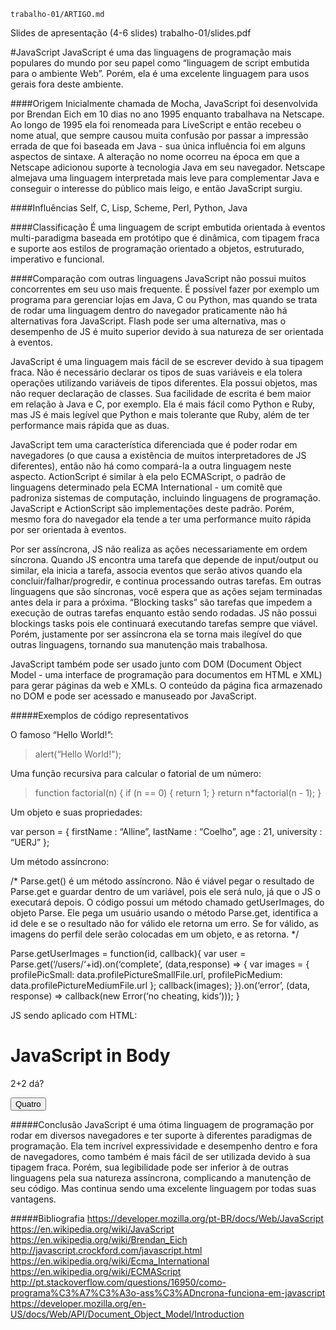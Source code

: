 
	trabalho-01/ARTIGO.md
Slides de apresentação (4-6 slides)
	trabalho-01/slides.pdf



#JavaScript
JavaScript é uma das linguagens de programação mais populares do mundo por seu papel como “linguagem de script embutida para o ambiente Web”. Porém, ela é uma excelente linguagem para usos gerais fora deste ambiente. 

####Origem
Inicialmente chamada de Mocha, JavaScript foi desenvolvida por Brendan Eich em 10 dias no ano 1995 enquanto trabalhava na Netscape. Ao longo de 1995 ela foi renomeada para LiveScript e então recebeu o nome atual, que sempre causou muita confusão por passar a impressão errada de que foi baseada em Java - sua única influência foi em alguns aspectos de sintaxe. A alteração no nome ocorreu na época em que a Netscape adicionou suporte à tecnologia Java em seu navegador. 
Netscape almejava uma linguagem interpretada mais leve para complementar Java e conseguir o interesse do público mais leigo, e então JavaScript surgiu.

####Influências
Self, C, Lisp, Scheme, Perl, Python, Java

####Classificação
É uma linguagem de script embutida orientada à eventos multi-paradigma baseada em protótipo que é dinâmica, com tipagem fraca e suporte aos estilos de programação orientado a objetos, estruturado, imperativo e funcional.

####Comparação com outras linguagens
JavaScript não possui muitos concorrentes em seu uso mais frequente. É possível fazer por exemplo um programa para gerenciar lojas em Java, C ou Python, mas quando se trata de rodar uma linguagem dentro do navegador praticamente não há alternativas fora JavaScript. Flash pode ser uma alternativa, mas o desempenho de JS é muito superior devido à sua natureza de ser orientada à eventos. 

JavaScript é uma linguagem mais fácil de se escrever devido à sua tipagem fraca. Não é necessário declarar os tipos de suas variáveis e ela tolera operações utilizando variáveis de tipos diferentes. Ela possui objetos, mas não requer declaração de classes. Sua facilidade de escrita é bem maior em relação à Java e C, por exemplo. Ela é mais fácil como Python e Ruby, mas JS é mais legível que Python e mais tolerante que Ruby, além de ter performance mais rápida que as duas.

JavaScript tem uma característica diferenciada que é poder rodar em navegadores (o que causa a existência de muitos interpretadores de JS diferentes), então não há como compará-la a outra linguagem neste aspecto. ActionScript é similar à ela pelo ECMAScript, o padrão de linguagens determinado pela ECMA International - um comitê que padroniza sistemas de computação, incluindo linguagens de programação. JavaScript e ActionScript são implementações deste padrão. Porém, mesmo fora do navegador ela tende a ter uma performance muito rápida por ser orientada à eventos.

Por ser assíncrona, JS não realiza as ações necessariamente em ordem síncrona. Quando JS encontra uma tarefa que depende de input/output ou similar, ela inicia a tarefa, associa eventos que serão ativos quando ela concluir/falhar/progredir, e continua processando outras tarefas. Em outras linguagens que são síncronas, você espera que as ações sejam terminadas antes dela ir para a próxima. “Blocking tasks” são tarefas que impedem a execução de outras tarefas enquanto estão sendo rodadas. JS não possui blockings tasks pois ele continuará executando tarefas sempre que viável.
Porém, justamente por ser assíncrona ela se torna mais ilegível do que outras linguagens, tornando sua manutenção mais trabalhosa.

JavaScript também pode ser usado junto com DOM (Document Object Model - uma interface de programação para documentos em HTML e XML) para gerar páginas da web e XMLs. O conteúdo da página fica armazenado no DOM e pode ser acessado e manuseado por JavaScript.


#####Exemplos de código representativos

O famoso “Hello World!”:

>alert(“Hello World!");

Uma função recursiva para calcular o fatorial de um número:

>function factorial(n) {
>    if (n == 0) {
>       return 1;
>    }
>    return n*factorial(n - 1);
>}

Um objeto e suas propriedades:

var person = {
    firstName : “Alline”,
    lastName  : “Coelho”,
    age       : 21,
    university  : “UERJ”
};

Um método assíncrono:

/* Parse.get() é um método assíncrono. Não é viável pegar o resultado de Parse.get e guardar dentro de um variável, pois ele será nulo, já que o JS o executará depois.
O código possui um método chamado getUserImages, do objeto Parse. Ele pega um usuário usando o método Parse.get, identifica a id dele e se o resultado não for válido ele retorna um erro. Se for válido, as imagens do perfil dele serão colocadas em um objeto, e as retorna. */

Parse.getUserImages = function(id, callback){
	var user = Parse.get(‘/users/‘+id).on(‘complete’, (data,response) => {
		var images = {
			profilePicSmall: data.profilePictureSmallFile.url,
			profilePicMedium: data.profilePictureMediumFile.url
		};
		callback(images);
	}).on(‘error’, (data, response) => callback(new Error(‘no cheating, kids’)));
}


JS sendo aplicado com HTML:

<!DOCTYPE html>
<html>
<body>

<h1>JavaScript in Body</h1>

<p id="demo">2+2 dá?</p>

<button type="button" onclick="myFunction()">Quatro</button>

<script>
function myFunction() {
    document.getElementById("demo").innerHTML = “prbns”;
}
</script>

</body>
</html> 



#####Conclusão
JavaScript é uma ótima linguagem de programação por rodar em diversos navegadores e ter suporte à diferentes paradigmas de programação. Ela tem incrível expressividade e desempenho dentro e fora de navegadores, como também é mais fácil de ser utilizada devido à sua tipagem fraca. Porém, sua legibilidade pode ser inferior à de outras linguagens pela sua natureza assíncrona, complicando a manutenção de seu código. Mas continua sendo uma excelente linguagem por todas suas vantagens.


#####Bibliografia
https://developer.mozilla.org/pt-BR/docs/Web/JavaScript
https://en.wikipedia.org/wiki/JavaScript
https://en.wikipedia.org/wiki/Brendan_Eich
http://javascript.crockford.com/javascript.html
https://en.wikipedia.org/wiki/Ecma_International
https://en.wikipedia.org/wiki/ECMAScript
http://pt.stackoverflow.com/questions/16950/como-programa%C3%A7%C3%A3o-ass%C3%ADncrona-funciona-em-javascript
https://developer.mozilla.org/en-US/docs/Web/API/Document_Object_Model/Introduction
